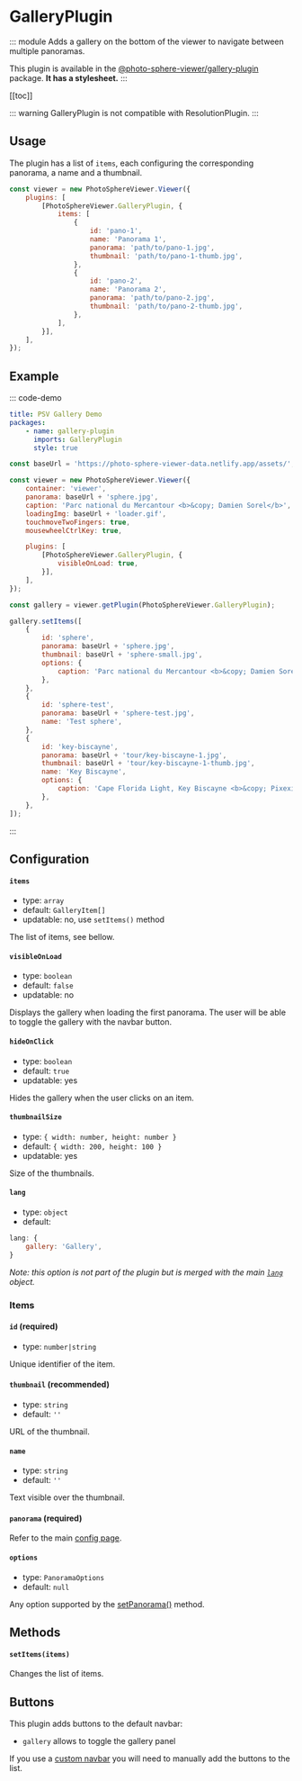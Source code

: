 # GalleryPlugin

<Badges module="gallery-plugin"/>

::: module
<ApiButton page="modules/GalleryPlugin.html"/>
Adds a gallery on the bottom of the viewer to navigate between multiple panoramas.

This plugin is available in the [@photo-sphere-viewer/gallery-plugin](https://www.npmjs.com/package/@photo-sphere-viewer/gallery-plugin) package. **It has a stylesheet.**
:::

[[toc]]

::: warning
GalleryPlugin is not compatible with ResolutionPlugin.
:::

## Usage

The plugin has a list of `items`, each configuring the corresponding panorama, a name and a thumbnail.

```js
const viewer = new PhotoSphereViewer.Viewer({
    plugins: [
        [PhotoSphereViewer.GalleryPlugin, {
            items: [
                {
                    id: 'pano-1',
                    name: 'Panorama 1',
                    panorama: 'path/to/pano-1.jpg',
                    thumbnail: 'path/to/pano-1-thumb.jpg',
                },
                {
                    id: 'pano-2',
                    name: 'Panorama 2',
                    panorama: 'path/to/pano-2.jpg',
                    thumbnail: 'path/to/pano-2-thumb.jpg',
                },
            ],
        }],
    ],
});
```

## Example

::: code-demo

```yaml
title: PSV Gallery Demo
packages:
    - name: gallery-plugin
      imports: GalleryPlugin
      style: true
```

```js
const baseUrl = 'https://photo-sphere-viewer-data.netlify.app/assets/';

const viewer = new PhotoSphereViewer.Viewer({
    container: 'viewer',
    panorama: baseUrl + 'sphere.jpg',
    caption: 'Parc national du Mercantour <b>&copy; Damien Sorel</b>',
    loadingImg: baseUrl + 'loader.gif',
    touchmoveTwoFingers: true,
    mousewheelCtrlKey: true,

    plugins: [
        [PhotoSphereViewer.GalleryPlugin, {
            visibleOnLoad: true,
        }],
    ],
});

const gallery = viewer.getPlugin(PhotoSphereViewer.GalleryPlugin);

gallery.setItems([
    {
        id: 'sphere',
        panorama: baseUrl + 'sphere.jpg',
        thumbnail: baseUrl + 'sphere-small.jpg',
        options: {
            caption: 'Parc national du Mercantour <b>&copy; Damien Sorel</b>',
        },
    },
    {
        id: 'sphere-test',
        panorama: baseUrl + 'sphere-test.jpg',
        name: 'Test sphere',
    },
    {
        id: 'key-biscayne',
        panorama: baseUrl + 'tour/key-biscayne-1.jpg',
        thumbnail: baseUrl + 'tour/key-biscayne-1-thumb.jpg',
        name: 'Key Biscayne',
        options: {
            caption: 'Cape Florida Light, Key Biscayne <b>&copy; Pixexid</b>',
        },
    },
]);
```

:::

## Configuration

#### `items`

-   type: `array`
-   default: `GalleryItem[]`
-   updatable: no, use `setItems()` method

The list of items, see bellow.

#### `visibleOnLoad`

-   type: `boolean`
-   default: `false`
-   updatable: no

Displays the gallery when loading the first panorama. The user will be able to toggle the gallery with the navbar button.

#### `hideOnClick`

-   type: `boolean`
-   default: `true`
-   updatable: yes

Hides the gallery when the user clicks on an item.

#### `thumbnailSize`

-   type: `{ width: number, height: number }`
-   default: `{ width: 200, height: 100 }`
-   updatable: yes

Size of the thumbnails.

#### `lang`

-   type: `object`
-   default:

```js
lang: {
    gallery: 'Gallery',
}
```

_Note: this option is not part of the plugin but is merged with the main [`lang`](../guide/config.md#lang) object._

### Items

#### `id` (required)

-   type: `number|string`

Unique identifier of the item.

#### `thumbnail` (recommended)

-   type: `string`
-   default: `''`

URL of the thumbnail.

#### `name`

-   type: `string`
-   default: `''`

Text visible over the thumbnail.

#### `panorama` (required)

Refer to the main [config page](../guide/config.md#panorama-required).

#### `options`

-   type: `PanoramaOptions`
-   default: `null`

Any option supported by the [setPanorama()](../guide/methods.md#setpanorama-panorama-options-promise) method.

## Methods

#### `setItems(items)`

Changes the list of items.

## Buttons

This plugin adds buttons to the default navbar:

-   `gallery` allows to toggle the gallery panel

If you use a [custom navbar](../guide/navbar.md) you will need to manually add the buttons to the list.
